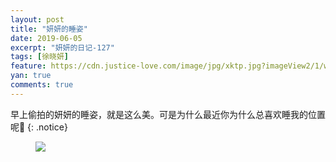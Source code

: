```yaml
---
layout: post
title: "妍妍的睡姿"
date: 2019-06-05
excerpt: "妍妍的日记-127"
tags: [徐晓妍]
feature: https://cdn.justice-love.com/image/jpg/xktp.jpg?imageView2/1/w/1200/h/500
yan: true
comments: true
---
```

早上偷拍的妍妍的睡姿，就是这么美。可是为什么最近你为什么总喜欢睡我的位置呢🤔️
{: .notice}
<figure>
    <img src="{{ site.staticUrl }}/yanyan/image/yanyanshuizi.jpg?imageMogr2/auto-orient" />
</figure>
